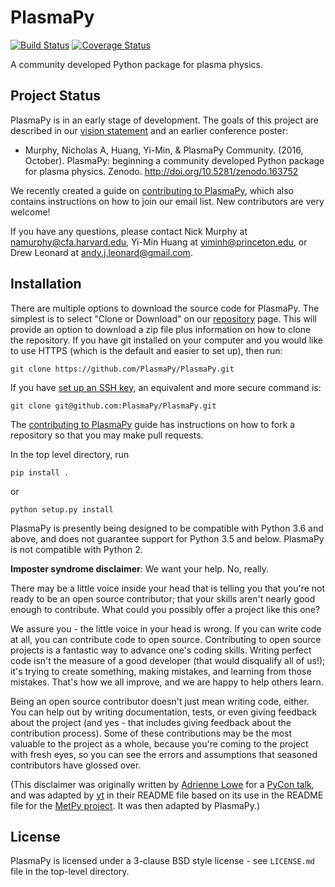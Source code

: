 # PlasmaPy

[![Build Status](https://travis-ci.org/PlasmaPy/PlasmaPy.svg?branch=master)](https://travis-ci.org/PlasmaPy/PlasmaPy) [![Coverage Status](https://coveralls.io/repos/github/PlasmaPy/PlasmaPy/badge.svg?branch=master)](https://coveralls.io/github/PlasmaPy/PlasmaPy?branch=master)

A community developed Python package for plasma physics.

## Project Status

PlasmaPy is in an early stage of development.  The goals of this project are described in our [vision statement](https://github.com/PlasmaPy/PlasmaPy/blob/master/vision_statement.md) and an earlier conference poster:

* Murphy, Nicholas A, Huang, Yi-Min, & PlasmaPy Community. (2016, October). PlasmaPy: beginning a community developed Python package for plasma physics. Zenodo. http://doi.org/10.5281/zenodo.163752

We recently created a guide on [contributing to PlasmaPy](https://github.com/PlasmaPy/PlasmaPy/blob/master/CONTRIBUTE.md), which also contains instructions on how to join our email list.  New contributors are very welcome!  

If you have any questions, please contact Nick Murphy at <namurphy@cfa.harvard.edu>, Yi-Min Huang at <yiminh@princeton.edu>, or Drew Leonard at <andy.j.leonard@gmail.com>.

## Installation

There are multiple options to download the source code for PlasmaPy.
The simplest is to select "Clone or Download" on our 
[repository](https://github.com/PlasmaPy/PlasmaPy) page.  This will provide 
an option to download a zip file plus information on how to 
clone the repository.  If you have git installed on your computer and you
would like to use HTTPS (which is the default and easier to set up), then run:

```ShellSession
git clone https://github.com/PlasmaPy/PlasmaPy.git
```

If you have [set up an SSH key](https://help.github.com/articles/generating-a-new-ssh-key-and-adding-it-to-the-ssh-agent/), an equivalent and more secure command is:

```ShellSession
git clone git@github.com:PlasmaPy/PlasmaPy.git
```

The [contributing to PlasmaPy](https://github.com/PlasmaPy/PlasmaPy/blob/master/CONTRIBUTE.md) guide has instructions on how to fork a repository so that you may make pull requests.

In the top level directory, run

```ShellSession
pip install .
```
or
```ShellSession
python setup.py install
```

PlasmaPy is presently being designed to be compatible with Python 3.6 and above, and does not guarantee support for Python 3.5 and below.  PlasmaPy is not compatible with Python 2.

**Imposter syndrome disclaimer**: We want your help. No, really.

There may be a little voice inside your head that is telling you that you're not
ready to be an open source contributor; that your skills aren't nearly good
enough to contribute. What could you possibly offer a project like this one?

We assure you - the little voice in your head is wrong. If you can write code at
all, you can contribute code to open source. Contributing to open source
projects is a fantastic way to advance one's coding skills. Writing perfect code
isn't the measure of a good developer (that would disqualify all of us!); it's
trying to create something, making mistakes, and learning from those
mistakes. That's how we all improve, and we are happy to help others learn.

Being an open source contributor doesn't just mean writing code, either. You can
help out by writing documentation, tests, or even giving feedback about the
project (and yes - that includes giving feedback about the contribution
process). Some of these contributions may be the most valuable to the project as
a whole, because you're coming to the project with fresh eyes, so you can see
the errors and assumptions that seasoned contributors have glossed over.

(This disclaimer was originally written by
[Adrienne Lowe](https://github.com/adriennefriend) for a
[PyCon talk](https://www.youtube.com/watch?v=6Uj746j9Heo), and was adapted by 
[yt](https://github.com/yt-project/yt) in their README file based on its use 
in the README file for the [MetPy project](https://github.com/Unidata/MetPy).
It was then adapted by PlasmaPy.)

## License

PlasmaPy is licensed under a 3-clause BSD style license - see
``LICENSE.md`` file in the top-level directory.
